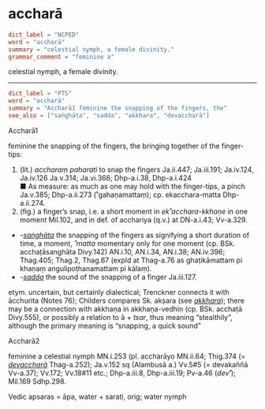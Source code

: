 # accharā

``` toml
dict_label = "NCPED"
word = "accharā"
summary = "celestial nymph, a female divinity."
grammar_comment = "feminine a"
```

celestial nymph, a female divinity.

--------------------

``` toml
dict_label = "PTS"
word = "accharā"
summary = "Accharā1 feminine the snapping of the fingers, the"
see_also = ["saṅghāta", "sadda", "akkhara", "devaccharā"]
```

Accharā1

feminine the snapping of the fingers, the bringing together of the finger\-tips:

1. (lit.) *accharaṃ paharati* to snap the fingers Ja.ii.447; Ja.iii.191; Ja.iv.124, Ja.iv.126 Ja.v.314; Ja.vi.366; Dhp\-a.i.38, Dhp\-a.i.424  
   ■ As measure: as much as one may hold with the finger\-tips, a pinch Ja.v.385; Dhp\-a.ii.273 (˚gahaṇamattaṃ); cp. ekacchara\-matta Dhp\-a.ii.274.
2. (fig.) a finger’s snap, i.e. a short moment in *ek˚acchara\-kkhaṇe* in one moment Mil.102, and in def. of acchariya (q.v.) at DN\-a.i.43; Vv\-a.329.

* *\-[saṅghāta](saṅghāta.md)* the snapping of the fingers as signifying a short duration of time, a moment, *˚matta* momentary only for one moment (cp. BSk. acchaṭāsanghāta Divy.142) AN.i.10, AN.i.34, AN.i.38; AN.iv.396; Thag.405; Thag.2, Thag.67 (expld at Thag\-a.76 as ghaṭikāmattam pi khaṇaṃ angulipoṭhanamattam pi kālaṃ).
* *\-[sadda](sadda.md)* the sound of the snapping of a finger Ja.iii.127.

etym. uncertain, but certainly dialectical; Trenckner connects it with ācchurita (Notes 76); Childers compares Sk. akṣara (see *[akkhara](akkhara.md)*); there may be a connection with akkhaṇa in akkhaṇa\-vedhin (cp. BSk. acchaṭā Divy.555), or possibly a relation to ā \+ *tsar*, thus meaning “stealthily”, although the primary meaning is “snapping, a quick sound”

Accharā2

feminine a celestial nymph MN.i.253 (pl. accharāyo MN.ii.64; Thig.374 (= *[devaccharā](devaccharā.md)* Thag\-a.252); Ja.v.152 sq (Alambusā a.) Vv.5#5 (= devakaññā Vv\-a.37); Vv.172; Vv.18#11 etc.; Dhp\-a.iii.8, Dhp\-a.iii.19; Pv\-a.46 (*dev˚*); Mil.169 Sdhp.298.

Vedic apsaras = āpa, water \+ sarati, orig; water nymph

